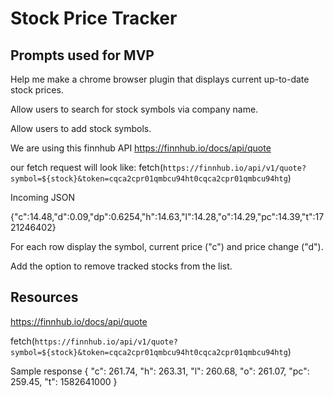 # Stock Price Tracker

## Prompts used for MVP

Help me make a chrome browser plugin that displays current up-to-date stock prices.

Allow users to search for stock symbols via company name.

Allow users to add stock symbols.

We are using this finnhub API https://finnhub.io/docs/api/quote

our fetch request will look like:
fetch(`https://finnhub.io/api/v1/quote?symbol=${stock}&token=cqca2cpr01qmbcu94ht0cqca2cpr01qmbcu94htg`)

Incoming JSON

{"c":14.48,"d":0.09,"dp":0.6254,"h":14.63,"l":14.28,"o":14.29,"pc":14.39,"t":1721246402}

For each row display the symbol, current price ("c") and price change ("d").

Add the option to remove tracked stocks from the list.

## Resources

https://finnhub.io/docs/api/quote

fetch(`https://finnhub.io/api/v1/quote?symbol=${stock}&token=cqca2cpr01qmbcu94ht0cqca2cpr01qmbcu94htg`)

Sample response
{
  "c": 261.74,
  "h": 263.31,
  "l": 260.68,
  "o": 261.07,
  "pc": 259.45,
  "t": 1582641000
}
